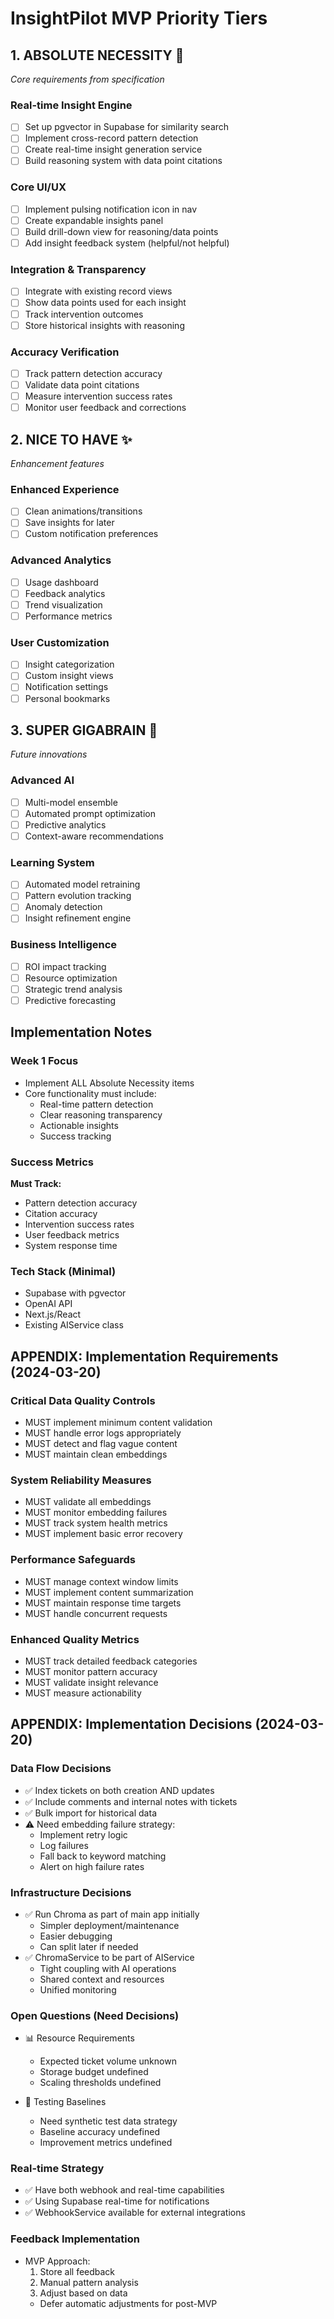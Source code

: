 # InsightPilot MVP Priority Tiers

## 1. ABSOLUTE NECESSITY 🎯
*Core requirements from specification*

### Real-time Insight Engine
- [ ] Set up pgvector in Supabase for similarity search
- [ ] Implement cross-record pattern detection
- [ ] Create real-time insight generation service
- [ ] Build reasoning system with data point citations

### Core UI/UX
- [ ] Implement pulsing notification icon in nav
- [ ] Create expandable insights panel
- [ ] Build drill-down view for reasoning/data points
- [ ] Add insight feedback system (helpful/not helpful)

### Integration & Transparency
- [ ] Integrate with existing record views
- [ ] Show data points used for each insight
- [ ] Track intervention outcomes
- [ ] Store historical insights with reasoning

### Accuracy Verification
- [ ] Track pattern detection accuracy
- [ ] Validate data point citations
- [ ] Measure intervention success rates
- [ ] Monitor user feedback and corrections

## 2. NICE TO HAVE ✨
*Enhancement features*

### Enhanced Experience
- [ ] Clean animations/transitions
- [ ] Save insights for later
- [ ] Custom notification preferences

### Advanced Analytics
- [ ] Usage dashboard
- [ ] Feedback analytics
- [ ] Trend visualization
- [ ] Performance metrics

### User Customization
- [ ] Insight categorization
- [ ] Custom insight views
- [ ] Notification settings
- [ ] Personal bookmarks

## 3. SUPER GIGABRAIN 🧠
*Future innovations*

### Advanced AI
- [ ] Multi-model ensemble
- [ ] Automated prompt optimization
- [ ] Predictive analytics
- [ ] Context-aware recommendations

### Learning System
- [ ] Automated model retraining
- [ ] Pattern evolution tracking
- [ ] Anomaly detection
- [ ] Insight refinement engine

### Business Intelligence
- [ ] ROI impact tracking
- [ ] Resource optimization
- [ ] Strategic trend analysis
- [ ] Predictive forecasting

## Implementation Notes

### Week 1 Focus
- Implement ALL Absolute Necessity items
- Core functionality must include:
  - Real-time pattern detection
  - Clear reasoning transparency
  - Actionable insights
  - Success tracking

### Success Metrics
**Must Track:**
- Pattern detection accuracy
- Citation accuracy
- Intervention success rates
- User feedback metrics
- System response time

### Tech Stack (Minimal)
- Supabase with pgvector
- OpenAI API
- Next.js/React
- Existing AIService class

## APPENDIX: Implementation Requirements (2024-03-20)

### Critical Data Quality Controls
- MUST implement minimum content validation
- MUST handle error logs appropriately
- MUST detect and flag vague content
- MUST maintain clean embeddings

### System Reliability Measures
- MUST validate all embeddings
- MUST monitor embedding failures
- MUST track system health metrics
- MUST implement basic error recovery

### Performance Safeguards
- MUST manage context window limits
- MUST implement content summarization
- MUST maintain response time targets
- MUST handle concurrent requests

### Enhanced Quality Metrics
- MUST track detailed feedback categories
- MUST monitor pattern accuracy
- MUST validate insight relevance
- MUST measure actionability

## APPENDIX: Implementation Decisions (2024-03-20)

### Data Flow Decisions
- ✅ Index tickets on both creation AND updates
- ✅ Include comments and internal notes with tickets
- ✅ Bulk import for historical data
- ⚠️ Need embedding failure strategy:
  - Implement retry logic
  - Log failures
  - Fall back to keyword matching
  - Alert on high failure rates

### Infrastructure Decisions
- ✅ Run Chroma as part of main app initially
  - Simpler deployment/maintenance
  - Easier debugging
  - Can split later if needed
- ✅ ChromaService to be part of AIService
  - Tight coupling with AI operations
  - Shared context and resources
  - Unified monitoring

### Open Questions (Need Decisions)
- 📊 Resource Requirements
  - Expected ticket volume unknown
  - Storage budget undefined
  - Scaling thresholds undefined

- 🧪 Testing Baselines
  - Need synthetic test data strategy
  - Baseline accuracy undefined
  - Improvement metrics undefined

### Real-time Strategy
- ✅ Have both webhook and real-time capabilities
- ✅ Using Supabase real-time for notifications
- ✅ WebhookService available for external integrations

### Feedback Implementation
- MVP Approach:
  1. Store all feedback
  2. Manual pattern analysis
  3. Adjust based on data
  - Defer automatic adjustments for post-MVP 